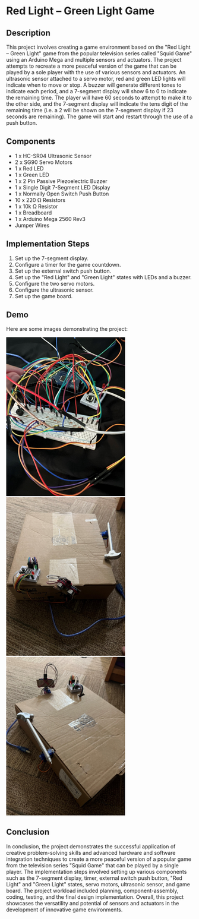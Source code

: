 # Red Light – Green Light Game

## Description

This project involves creating a game environment based on the "Red Light – Green Light" game from the popular television series called "Squid Game" using an Arduino Mega and multiple sensors and actuators. The project attempts to recreate a more peaceful version of the game that can be played by a sole player with the use of various sensors and actuators. An ultrasonic sensor attached to a servo motor, red and green LED lights will indicate when to move or stop. A buzzer will generate different tones to indicate each period, and a 7-segment display will show 6 to 0 to indicate the remaining time. The player will have 60 seconds to attempt to make it to the other side, and the 7-segment display will indicate the tens digit of the remaining time (i.e. a 2 will be shown on the 7-segment display if 23 seconds are remaining). The game will start and restart through the use of a push button.

## Components

- 1 x HC-SR04 Ultrasonic Sensor
- 2 x SG90 Servo Motors
- 1 x Red LED
- 1 x Green LED
- 1 x 2 Pin Passive Piezoelectric Buzzer
- 1 x Single Digit 7-Segment LED Display
- 1 x Normally Open Switch Push Button
- 10 x 220 Ω Resistors
- 1 x 10k Ω Resistor
- 1 x Breadboard
- 1 x Arduino Mega 2560 Rev3
- Jumper Wires

## Implementation Steps

1. Set up the 7-segment display.
2. Configure a timer for the game countdown.
3. Set up the external switch push button.
4. Set up the "Red Light" and "Green Light" states with LEDs and a buzzer.
5. Configure the two servo motors.
6. Configure the ultrasonic sensor.
7. Set up the game board.

## Demo

Here are some images demonstrating the project:

<img src="demo/breadboard.jpg" alt="Photo 1" width="320"/>
<img src="demo/setup.jpg" alt="Photo 2" width="320"/>
<img src="demo/setup2.jpg" alt="Photo 3" width="320"/>

## Conclusion

In conclusion, the project demonstrates the successful application of creative problem-solving skills and advanced hardware and software integration techniques to create a more peaceful version of a popular game from the television series "Squid Game" that can be played by a single player. The implementation steps involved setting up various components such as the 7-segment display, timer, external switch push button, "Red Light" and "Green Light" states, servo motors, ultrasonic sensor, and game board. The project workload included planning, component-assembly, coding, testing, and the final design implementation. Overall, this project showcases the versatility and potential of sensors and actuators in the development of innovative game environments.
